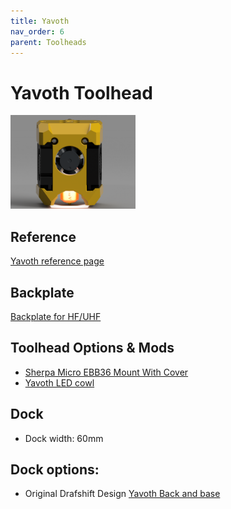 ```yaml
---
title: Yavoth
nav_order: 6
parent: Toolheads
---
```

<!-- Use the page layout at TOC.md:  https://github.com/sdylewski/StealthChanger/blob/main/docs/TOC.md -->
# Yavoth Toolhead

<img src="../media/Toolheads/Yavoth.png" width="200">

## Reference
[Yavoth reference page](https://github.com/chirpy2605/voron/tree/main/V0/Yavoth)

## Backplate

[Backplate for HF/UHF](https://github.com/DraftShift/StealthChanger/tree/main/STLs/Backplates)

## Toolhead Options & Mods
* [Sherpa Micro EBB36 Mount With Cover](https://github.com/DraftShift/StealthChanger/tree/main/UserMods/N3MI-DG/Sherpa_Micro_EBB36_Mount)
* [Yavoth LED cowl](https://github.com/DraftShift/StealthChanger/tree/main/UserMods/jdmontgomer/Yavoth_LED_Cowl)
  
  
## Dock
* Dock width: 60mm

## Dock options:

* Original Drafshift Design [Yavoth Back and base](https://github.com/DraftShift/ModularDock/tree/main/STLs/Yavoth)
  
